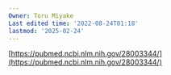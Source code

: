 ```yaml
---
Owner: Toru Miyake
Last edited time: '2022-08-24T01:18'
lastmod: '2025-02-24'
---
```

[https://pubmed.ncbi.nlm.nih.gov/28003344/](https://pubmed.ncbi.nlm.nih.gov/28003344/)
